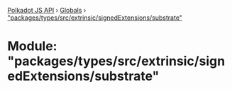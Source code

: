 [Polkadot JS API](../README.md) › [Globals](../globals.md) › ["packages/types/src/extrinsic/signedExtensions/substrate"](_packages_types_src_extrinsic_signedextensions_substrate_.md)

# Module: "packages/types/src/extrinsic/signedExtensions/substrate"



